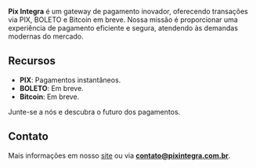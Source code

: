 **Pix Integra** é um gateway de pagamento inovador, oferecendo transações via PIX, BOLETO e Bitcoin em breve. Nossa missão é proporcionar uma experiência de pagamento eficiente e segura, atendendo às demandas modernas do mercado.

## Recursos

- **PIX**: Pagamentos instantâneos.
- **BOLETO**:  Em breve.
- **Bitcoin**: Em breve.

Junte-se a nós e descubra o futuro dos pagamentos.

## Contato

Mais informações em nosso [site](https://pixintegra.com.br) ou via **contato@pixintegra.com.br**.
